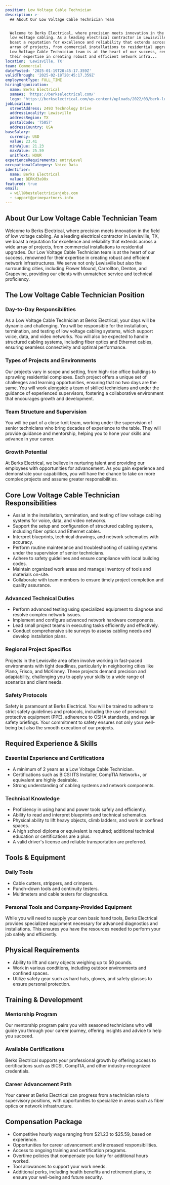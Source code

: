 ```yaml
---
position: Low Voltage Cable Technician
description: >-
  ## About Our Low Voltage Cable Technician Team


  Welcome to Berks Electrical, where precision meets innovation in the field of
  low voltage cabling. As a leading electrical contractor in Lewisville, TX, we
  boast a reputation for excellence and reliability that extends across a wide
  array of projects, from commercial installations to residential upgrades. Our
  Low Voltage Cable Technician team is at the heart of our success, renowned for
  their expertise in creating robust and efficient network infra...
location: 'Lewisville, TX'
team: Commercial
datePosted: '2025-01-19T20:45:17.359Z'
validThrough: '2025-02-18T20:45:17.359Z'
employmentType: FULL_TIME
hiringOrganization:
  name: Berks Electrical
  sameAs: 'https://berkselectrical.com/'
  logo: 'https://berkselectrical.com/wp-content/uploads/2022/03/berk-logo.jpg'
jobLocation:
  streetAddress: 2493 Technology Drive
  addressLocality: Lewisville
  addressRegion: TX
  postalCode: '75057'
  addressCountry: USA
baseSalary:
  currency: USD
  value: 23.41
  minValue: 21.23
  maxValue: 25.59
  unitText: HOUR
experienceRequirements: entryLevel
occupationalCategory: Voice Data
identifier:
  name: Berks Electrical
  value: BERKd3a90x
featured: true
email:
  - will@bestelectricianjobs.com
  - support@primepartners.info
---
```




## About Our Low Voltage Cable Technician Team

Welcome to Berks Electrical, where precision meets innovation in the field of low voltage cabling. As a leading electrical contractor in Lewisville, TX, we boast a reputation for excellence and reliability that extends across a wide array of projects, from commercial installations to residential upgrades. Our Low Voltage Cable Technician team is at the heart of our success, renowned for their expertise in creating robust and efficient network infrastructures. We serve not only Lewisville but also the surrounding cities, including Flower Mound, Carrollton, Denton, and Grapevine, providing our clients with unmatched service and technical proficiency.

## The Low Voltage Cable Technician Position

### Day-to-Day Responsibilities

As a Low Voltage Cable Technician at Berks Electrical, your days will be dynamic and challenging. You will be responsible for the installation, termination, and testing of low voltage cabling systems, which support voice, data, and video networks. You will also be expected to handle structured cabling systems, including fiber optics and Ethernet cables, ensuring seamless connectivity and optimal performance.

### Types of Projects and Environments

Our projects vary in scope and setting, from high-rise office buildings to sprawling residential complexes. Each project offers a unique set of challenges and learning opportunities, ensuring that no two days are the same. You will work alongside a team of skilled technicians and under the guidance of experienced supervisors, fostering a collaborative environment that encourages growth and development.

### Team Structure and Supervision

You will be part of a close-knit team, working under the supervision of senior technicians who bring decades of experience to the table. They will provide guidance and mentorship, helping you to hone your skills and advance in your career.

### Growth Potential

At Berks Electrical, we believe in nurturing talent and providing our employees with opportunities for advancement. As you gain experience and demonstrate your capabilities, you will have the chance to take on more complex projects and assume greater responsibilities.

## Core Low Voltage Cable Technician Responsibilities

- Assist in the installation, termination, and testing of low voltage cabling systems for voice, data, and video networks.
- Support the setup and configuration of structured cabling systems, including fiber optics and Ethernet cables.
- Interpret blueprints, technical drawings, and network schematics with accuracy.
- Perform routine maintenance and troubleshooting of cabling systems under the supervision of senior technicians.
- Adhere to safety guidelines and ensure compliance with local building codes.
- Maintain organized work areas and manage inventory of tools and materials on-site.
- Collaborate with team members to ensure timely project completion and quality assurance.

### Advanced Technical Duties

- Perform advanced testing using specialized equipment to diagnose and resolve complex network issues.
- Implement and configure advanced network hardware components.
- Lead small project teams in executing tasks efficiently and effectively.
- Conduct comprehensive site surveys to assess cabling needs and develop installation plans.

### Regional Project Specifics

Projects in the Lewisville area often involve working in fast-paced environments with tight deadlines, particularly in neighboring cities like Plano, Frisco, and McKinney. These projects demand precision and adaptability, challenging you to apply your skills to a wide range of scenarios and client needs.

### Safety Protocols

Safety is paramount at Berks Electrical. You will be trained to adhere to strict safety guidelines and protocols, including the use of personal protective equipment (PPE), adherence to OSHA standards, and regular safety briefings. Your commitment to safety ensures not only your well-being but also the smooth execution of our projects.

## Required Experience & Skills

### Essential Experience and Certifications

- A minimum of 2 years as a Low Voltage Cable Technician.
- Certifications such as BICSI ITS Installer, CompTIA Network+, or equivalent are highly desirable.
- Strong understanding of cabling systems and network components.

### Technical Knowledge

- Proficiency in using hand and power tools safely and efficiently.
- Ability to read and interpret blueprints and technical schematics.
- Physical ability to lift heavy objects, climb ladders, and work in confined spaces.
- A high school diploma or equivalent is required; additional technical education or certifications are a plus.
- A valid driver's license and reliable transportation are preferred.

## Tools & Equipment

### Daily Tools

- Cable cutters, strippers, and crimpers.
- Punch-down tools and continuity testers.
- Multimeters and cable testers for diagnostics.

### Personal Tools and Company-Provided Equipment

While you will need to supply your own basic hand tools, Berks Electrical provides specialized equipment necessary for advanced diagnostics and installations. This ensures you have the resources needed to perform your job safely and efficiently.

## Physical Requirements

- Ability to lift and carry objects weighing up to 50 pounds.
- Work in various conditions, including outdoor environments and confined spaces.
- Utilize safety gear such as hard hats, gloves, and safety glasses to ensure personal protection.

## Training & Development

### Mentorship Program

Our mentorship program pairs you with seasoned technicians who will guide you through your career journey, offering insights and advice to help you succeed.

### Available Certifications

Berks Electrical supports your professional growth by offering access to certifications such as BICSI, CompTIA, and other industry-recognized credentials.

### Career Advancement Path

Your career at Berks Electrical can progress from a technician role to supervisory positions, with opportunities to specialize in areas such as fiber optics or network infrastructure.

## Compensation Package

- Competitive hourly wage ranging from $21.23 to $25.59, based on experience.
- Opportunities for career advancement and increased responsibilities.
- Access to ongoing training and certification programs.
- Overtime policies that compensate you fairly for additional hours worked.
- Tool allowances to support your work needs.
- Additional perks, including health benefits and retirement plans, to ensure your well-being and future security.